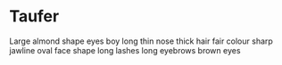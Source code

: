 # Taufer
Large almond shape eyes boy long thin nose thick hair fair colour sharp jawline oval face shape long lashes long eyebrows brown eyes 

